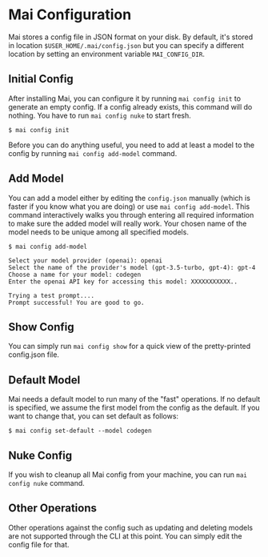 # Mai Configuration

Mai stores a config file in JSON format on your disk. By default, it's stored in location `$USER_HOME/.mai/config.json` but you can specify a different location by setting an environment variable `MAI_CONFIG_DIR`.

## Initial Config
After installing Mai, you can configure it by running `mai config init` to generate an empty config. If a config already exists, this command will do nothing. You have to run `mai config nuke` to start fresh.

```
$ mai config init
```

Before you can do anything useful, you need to add at least a model to the config by running `mai config add-model` command.

## Add Model
You can add a model either by editing the `config.json` manually (which is faster if you know what you are doing) or use `mai config add-model`. This command interactively walks you through entering all required information to make sure the added model will really work. Your chosen name of the model needs to be unique among all specified models.

```
$ mai config add-model

Select your model provider (openai): openai
Select the name of the provider's model (gpt-3.5-turbo, gpt-4): gpt-4
Choose a name for your model: codegen
Enter the openai API key for accessing this model: XXXXXXXXXXX..

Trying a test prompt....
Prompt successful! You are good to go.
```

## Show Config
You can simply run `mai config show` for a quick view of the pretty-printed config.json file.

## Default Model
Mai needs a default model to run many of the "fast" operations. If no default is specified, we assume the first model from the config as the default. If you want to change that, you can set default as follows:

```
$ mai config set-default --model codegen
```

## Nuke Config
If you wish to cleanup all Mai config from your machine, you can run `mai config nuke` command.

## Other Operations
Other operations against the config such as updating and deleting models are not supported through the CLI at this point. You can simply edit the config file for that.